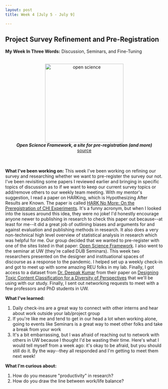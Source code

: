 ```yaml
---
layout: post
title: Week 4 [July 5 - July 9]

---
```


## Project Survey Refinement and Pre-Registration

**My Week In Three Words:** Discussion, Seminars, and Fine-Tuning
<br><br>
<center><img src="https://yjqian02.github.io/alicezhang-dreu/images/open-science.png" alt="open science" width="250"/></center>

<!-- centering image desciption -->
<div style="text-align:center">    
  <b><i> Open Science Framework, a site for pre-registration (and more)</i></b>
</div>

<!-- centering image link -->
<div style="text-align:center">    
  <a href="https://iconnect.atsu.edu/open-science-framework-research-data-management-tool">source</a>
</div>

<br><br>
**What I've been working on:** This week I've been working on refining our survey and researching whether we want to pre-register the survey our not. I've been revisiting some papers I reviewed earlier and bringing in specific topics of discussion as to if we want to keep our current survey topics or add/remove others to our weekly team meeting. With my mentor's suggestion, I read a paper on HARKing, which is Hypothesizing After Results are Known. The paper is called [HARK No More: On the Preregistration of CHI Experiments](https://scholar.google.com/scholar_url?url=https://dl.acm.org/doi/abs/10.1145/3173574.3173715%3Fcasa_token%3D8bUquxAVz3AAAAAA:EuMypjDT5ur5gGpOOLoIXSK6xZI3OzD2MVrl9w1nWAojxGcNORsYIbIf87qk2JUt2zVrZhIVAdA&hl=en&sa=T&oi=gsb&ct=res&cd=0&d=9244918278825222709&ei=FPPsYNPjHomvywT-qZjgCg&scisig=AAGBfm07eiow8JkX6R2GXtzmAbquNHQO3Q). It's a funny acronym, but when I looked into the issues around this idea, they were no joke! I'd honestly encourage anyone newer to publishing in research to check this paper out because--at least for me--it did a great job of outlining biases and arguments for and against evaluation and publishing methods in research. It also does a very non-technical high level overview of statistical analysis in research which was helpful for me. Our group decided that we wanted to pre-register with one of the sites listed in that paper: [Open Science Framework](https://iconnect.atsu.edu/open-science-framework-research-data-management-tool). I also went to the seminar at UW (they're called DUB Seminars). This week two researchers presented on the designer and instituational spaces of discourse as a response to the pandemic. I helped set up a weekly check-in and got to meet up with some amazing REU folks in my lab. Finally, I got access to a dataset from [Dr. Deepak Kumar](https://kumarde.com/) from their paper on [Designing Toxic Content Classification for a Diversity of Perspectives](https://scholar.google.com/scholar_url?url=https://arxiv.org/abs/2106.04511&hl=en&sa=T&oi=gsb&ct=res&cd=0&d=15474642984557559046&ei=x_TsYLrSAZHsyQS_8o7oAw&scisig=AAGBfm2A9419fz8G8SukbMZv709mup9Bsw) that we'll be using with our study. Finally, I sent out networking requests to meet with a few professors and PhD students in UW. 


**What I've learned:**
1. Daily check-ins are a great way to connect with other interns and hear about work outside your lab/project group
2. If you're like me and tend to get in our head a lot when working alone, going to events like Seminars is a great way to meet other folks and take a break from your work
3. It's a bit embarrassing, but I was afraid of reaching out to network with others in UW because I thought I'd be wasting their time. Here's what I would tell myself from a week ago: it's okay to be afraid, but you should still do it. By the way--they all responded and I'm getting to meet them next week!

**What I'm curious about:**
1. How do you measure "productivity" in research? 
2. How do you draw the line between work/life balance? 
